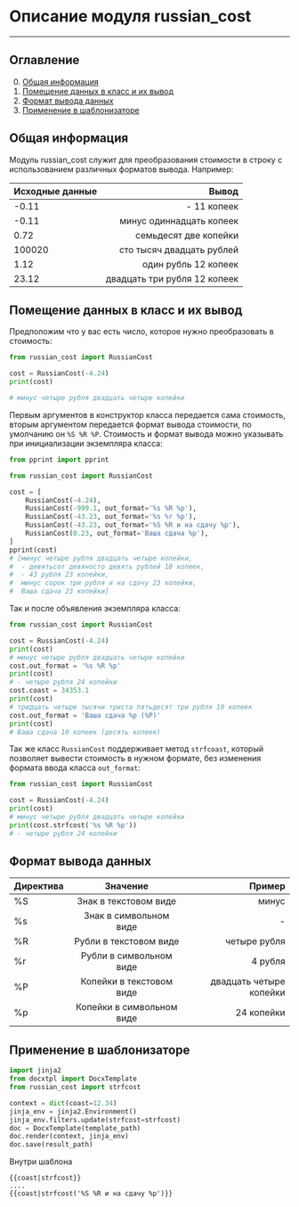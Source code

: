 # Описание модуля russian_cost
____

## Оглавление
0. [Общая информация](#Общая-информация)
1. [Помещение данных в класс и их вывод](#Помещение-данных-в-класс-и-их-вывод)
2. [Формат вывода данных](#Формат-вывода-данных)
3. [Применение в шаблонизаторе](#Применение-в-шаблонизаторе)


## Общая информация
Модуль russian_cost служит для преобразования стоимости в строку с использованием различных форматов вывода. Например:

| Исходные данные | Вывод |
|----------------|----------------:|
| -0.11 | - 11 копеек |
| -0.11 | минус одиннадцать копеек|
| 0.72 | семьдесят две копейки |
| 100020 | сто тысяч двадцать рублей|
|1.12| один рубль 12 копеек|
| 23.12 | двадцать три рубля 12 копеек|

## Помещение данных в класс и их вывод
Предположим что у вас есть число, которое нужно преобразовать в стоимость:
```Python
from russian_cost import RussianCost

cost = RussianCost(-4.24)
print(cost)

# минус четыре рубля двадцать четыре копейки
```

Первым аргументов в конструктор класса передается сама стоимость, вторым аргументом передается формат вывода стоимости, по умолчанию он `%S %R %P`. Стоимость и формат вывода можно указывать при инициализации экземпляра класса:
```Python
from pprint import pprint

from russian_cost import RussianCost

cost = [
    RussianCost(-4.24),
    RussianCost(-999.1, out_format='%s %R %p'),
    RussianCost(-43.23, out_format='%s %r %p'),
    RussianCost(-43.23, out_format='%S %R и на сдачу %p'),
    RussianCost(0.23, out_format='Ваша сдача %p'),
]
pprint(cost)
# [минус четыре рубля двадцать четыре копейки,
#  - девятьсот девяносто девять рублей 10 копеек,
#  - 43 рубля 23 копейки,
#  минус сорок три рубля и на сдачу 23 копейки,
#  Ваша сдача 23 копейки]
```
Так и после объявления экземпляра класса:
```Python
from russian_cost import RussianCost

cost = RussianCost(-4.24)
print(cost)
# минус четыре рубля двадцать четыре копейки
cost.out_format = '%s %R %p'
print(cost)
# - четыре рубля 24 копейки
cost.coast = 34353.1
print(cost)
# тридцать четыре тысячи триста пятьдесят три рубля 10 копеек
cost.out_format = 'Ваша сдача %p (%P)'
print(cost)
# Ваша сдача 10 копеек (десять копеек)
```
Так же класс `RussianCost` поддерживает метод `strfcoast`, который позволяет вывести стоимость в нужном формате, без изменения формата ввода класса `out_format`:
```Python
from russian_cost import RussianCost

cost = RussianCost(-4.24)
print(cost)
# минус четыре рубля двадцать четыре копейки
print(cost.strfcost('%s %R %p'))
# - четыре рубля 24 копейки
```
## Формат вывода данных

| Директива | Значение | Пример |
|----------------|:---------:|----------------:|
| %S | Знак в текстовом виде | минус |
| %s | Знак в символьном виде | - |
| %R | Рубли в текстовом виде | четыре рубля |
| %r | Рубли в символьном виде | 4 рубля |
| %P | Копейки в текстовом виде | двадцать четыре копейки |
| %p | Копейки в символьном виде | 24 копейки |


## Применение в шаблонизаторе
```python
import jinja2
from docxtpl import DocxTemplate
from russian_cost import strfcost

context = dict(coast=12.34)
jinja_env = jinja2.Environment()
jinja_env.filters.update(strfcost=strfcost)
doc = DocxTemplate(template_path)
doc.render(context, jinja_env)
doc.save(result_path)
```

Внутри шаблона
```
{{coast|strfcost}}
....
{{coast|strfcost('%S %R и на сдачу %p')}}
```
